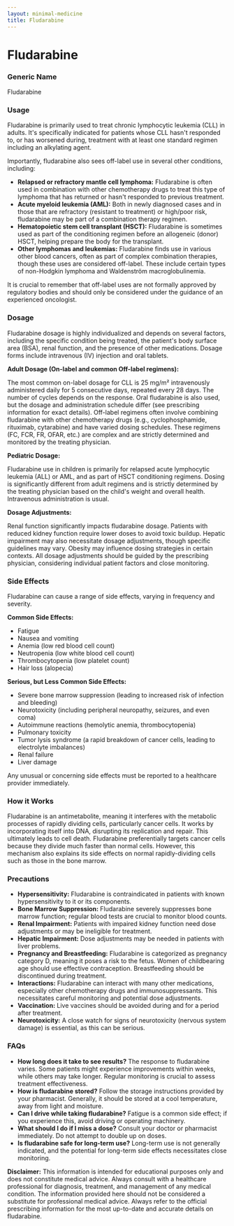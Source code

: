 ```yaml
---
layout: minimal-medicine
title: Fludarabine
---
```


# Fludarabine
### Generic Name
Fludarabine

### Usage

Fludarabine is primarily used to treat chronic lymphocytic leukemia (CLL) in adults.  It's specifically indicated for patients whose CLL hasn't responded to, or has worsened during, treatment with at least one standard regimen including an alkylating agent.  

Importantly, fludarabine also sees off-label use in several other conditions, including:

* **Relapsed or refractory mantle cell lymphoma:**  Fludarabine is often used in combination with other chemotherapy drugs to treat this type of lymphoma that has returned or hasn't responded to previous treatment.
* **Acute myeloid leukemia (AML):**  Both in newly diagnosed cases and in those that are refractory (resistant to treatment) or high/poor risk, fludarabine may be part of a combination therapy regimen.
* **Hematopoietic stem cell transplant (HSCT):** Fludarabine is sometimes used as part of the conditioning regimen before an allogeneic (donor) HSCT, helping prepare the body for the transplant.
* **Other lymphomas and leukemias:** Fludarabine finds use in various other blood cancers, often as part of complex combination therapies, though these uses are considered off-label.  These include certain types of non-Hodgkin lymphoma and Waldenström macroglobulinemia.

It is crucial to remember that off-label uses are not formally approved by regulatory bodies and should only be considered under the guidance of an experienced oncologist.


### Dosage

Fludarabine dosage is highly individualized and depends on several factors, including the specific condition being treated, the patient's body surface area (BSA),  renal function, and the presence of other medications.  Dosage forms include intravenous (IV) injection and oral tablets.

**Adult Dosage (On-label and common Off-label regimens):**

The most common on-label dosage for CLL is 25 mg/m² intravenously administered daily for 5 consecutive days, repeated every 28 days.  The number of cycles depends on the response.  Oral fludarabine is also used, but the dosage and administration schedule differ (see prescribing information for exact details).  Off-label regimens often involve combining fludarabine with other chemotherapy drugs (e.g., cyclophosphamide, rituximab, cytarabine) and have varied dosing schedules.  These regimens (FC, FCR, FR, OFAR, etc.) are complex and are strictly determined and monitored by the treating physician.


**Pediatric Dosage:**

Fludarabine use in children is primarily for relapsed acute lymphocytic leukemia (ALL) or AML, and as part of HSCT conditioning regimens.  Dosing is significantly different from adult regimens and is strictly determined by the treating physician based on the child's weight and overall health.  Intravenous administration is usual.


**Dosage Adjustments:**

Renal function significantly impacts fludarabine dosage.  Patients with reduced kidney function require lower doses to avoid toxic buildup.  Hepatic impairment may also necessitate dosage adjustments, though specific guidelines may vary.  Obesity may influence dosing strategies in certain contexts.  All dosage adjustments should be guided by the prescribing physician, considering individual patient factors and close monitoring.

### Side Effects

Fludarabine can cause a range of side effects, varying in frequency and severity.  

**Common Side Effects:**

* Fatigue
* Nausea and vomiting
* Anemia (low red blood cell count)
* Neutropenia (low white blood cell count)
* Thrombocytopenia (low platelet count)
* Hair loss (alopecia)


**Serious, but Less Common Side Effects:**

* Severe bone marrow suppression (leading to increased risk of infection and bleeding)
* Neurotoxicity (including peripheral neuropathy, seizures, and even coma)
* Autoimmune reactions (hemolytic anemia, thrombocytopenia)
* Pulmonary toxicity
* Tumor lysis syndrome (a rapid breakdown of cancer cells, leading to electrolyte imbalances)
* Renal failure
* Liver damage


Any unusual or concerning side effects must be reported to a healthcare provider immediately.


### How it Works

Fludarabine is an antimetabolite, meaning it interferes with the metabolic processes of rapidly dividing cells, particularly cancer cells.  It works by incorporating itself into DNA, disrupting its replication and repair. This ultimately leads to cell death.  Fludarabine preferentially targets cancer cells because they divide much faster than normal cells. However, this mechanism also explains its side effects on normal rapidly-dividing cells such as those in the bone marrow.


### Precautions

* **Hypersensitivity:** Fludarabine is contraindicated in patients with known hypersensitivity to it or its components.
* **Bone Marrow Suppression:**  Fludarabine severely suppresses bone marrow function; regular blood tests are crucial to monitor blood counts.
* **Renal Impairment:** Patients with impaired kidney function need dose adjustments or may be ineligible for treatment.
* **Hepatic Impairment:** Dose adjustments may be needed in patients with liver problems.
* **Pregnancy and Breastfeeding:**  Fludarabine is categorized as pregnancy category D, meaning it poses a risk to the fetus.  Women of childbearing age should use effective contraception.  Breastfeeding should be discontinued during treatment.
* **Interactions:**  Fludarabine can interact with many other medications, especially other chemotherapy drugs and immunosuppressants.  This necessitates careful monitoring and potential dose adjustments.
* **Vaccination:** Live vaccines should be avoided during and for a period after treatment.
* **Neurotoxicity:**  A close watch for signs of neurotoxicity (nervous system damage) is essential, as this can be serious.

### FAQs

* **How long does it take to see results?**  The response to fludarabine varies.  Some patients might experience improvements within weeks, while others may take longer.  Regular monitoring is crucial to assess treatment effectiveness.
* **How is fludarabine stored?**  Follow the storage instructions provided by your pharmacist. Generally, it should be stored at a cool temperature, away from light and moisture.
* **Can I drive while taking fludarabine?**  Fatigue is a common side effect; if you experience this, avoid driving or operating machinery.
* **What should I do if I miss a dose?** Consult your doctor or pharmacist immediately.  Do not attempt to double up on doses.
* **Is fludarabine safe for long-term use?**  Long-term use is not generally indicated, and the potential for long-term side effects necessitates close monitoring.

**Disclaimer:** This information is intended for educational purposes only and does not constitute medical advice.  Always consult with a healthcare professional for diagnosis, treatment, and management of any medical condition.  The information provided here should not be considered a substitute for professional medical advice.  Always refer to the official prescribing information for the most up-to-date and accurate details on fludarabine.
